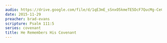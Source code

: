 ```yaml
---
audio: https://drive.google.com/file/d/1qE3mE_sSnxO5kmeTE5DcF7QucMg-CeC3/view
date: 2015-11-29
preacher: brad-evans
scripture: Psalm 111:5
series: covenant
title: He Remembers His Covenant
---
```

